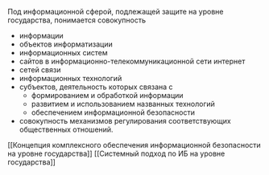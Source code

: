 Под информационной сферой, подлежащей защите на уровне государства, понимается совокупность
- информации
- объектов информатизации
- информационных систем
- сайтов в информационно-телекоммуникационной сети интернет
- сетей связи
- информационных технологий
- субъектов, деятельность которых связана с
    - формированием и обработкой информации
    - развитием и использованием названных технологий
    - обеспечением информационной безопасности
- совокупность механизмов регулирования соответствующих общественных отношений.


[[Концепция комплексного обеспечения информационной безопасности на уровне государства]]
[[Системный подход по ИБ на уровне государства]]